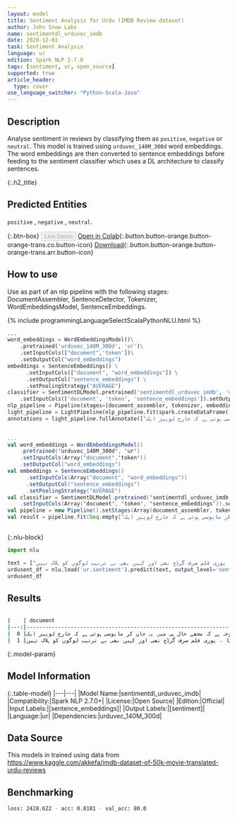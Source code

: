 ```yaml
---
layout: model
title: Sentiment Analysis for Urdu (IMDB Review dataset)
author: John Snow Labs
name: sentimentdl_urduvec_imdb
date: 2020-12-01
task: Sentiment Analysis
language: ur
edition: Spark NLP 2.7.0
tags: [sentiment, ur, open_source]
supported: true
article_header:
  type: cover
use_language_switcher: "Python-Scala-Java"
---
```


## Description

Analyse sentiment in reviews by classifying them as ``positive``, ``negative`` or ``neutral``. This model is trained using ``urduvec_140M_300d`` word embeddings. The word embeddings are then converted to sentence embeddings before feeding to the sentiment classifier which uses a DL architecture to classify sentences.

{:.h2_title}
## Predicted Entities

``positive`` , ``negative`` , ``neutral``.

{:.btn-box}
<button class="button button-orange" disabled>Live Demo</button>
[Open in Colab](https://colab.research.google.com/github/JohnSnowLabs/spark-nlp-workshop/blob/master/tutorials/Certification_Trainings/Public/5.Text_Classification_with_ClassifierDL.ipynb){:.button.button-orange.button-orange-trans.co.button-icon}
[Download](https://s3.amazonaws.com/auxdata.johnsnowlabs.com/public/models/sentimentdl_urduvec_imdb_ur_2.7.0_2.4_1606817135630.zip){:.button.button-orange.button-orange-trans.arr.button-icon}

## How to use

Use as part of an nlp pipeline with the following stages: DocumentAssembler, SentenceDetector, Tokenizer, WordEmbeddingsModel, SentenceEmbeddings.

<div class="tabs-box" markdown="1">
{% include programmingLanguageSelectScalaPythonNLU.html %}

```python
...
word_embeddings = WordEmbeddingsModel()\
    .pretrained('urduvec_140M_300d', 'ur')\
    .setInputCols(["document",'token'])\
    .setOutputCol("word_embeddings")
embeddings = SentenceEmbeddings() \
      .setInputCols(["document", "word_embeddings"]) \
      .setOutputCol("sentence_embeddings") \
      .setPoolingStrategy("AVERAGE")
classifier = SentimentDLModel.pretrained('sentimentdl_urduvec_imdb', 'ur' )\
    .setInputCols(['document', 'token', 'sentence_embeddings']).setOutputCol('sentiment')
nlp_pipeline = Pipeline(stages=[document_assembler, tokenizer, embeddings, sentence_embeddings, classifier])
light_pipeline = LightPipeline(nlp_pipeline.fit(spark.createDataFrame([['']]).toDF("text")))
annotations = light_pipeline.fullAnnotate(["مجھے واقعی یہ شو سند ہے۔ یہی وجہ ہے کہ مجھے حال ہی میں یہ جان کر مایوسی ہوئی ہے کہ جارج لوپیز ایک ",
                                                                          "بالکل بھی اچھ ،ی کام نہیں کیا گیا ، پوری فلم صرف گرڈج تھی اور کہیں بھی بے ترتیب لوگوں کو ہلاک نہیں"])
```
```scala
...
val word_embeddings = WordEmbeddingsModel()
    .pretrained('urduvec_140M_300d', 'ur')
    .setInputCols(Array("document",'token'))
    .setOutputCol("word_embeddings")
val embeddings = SentenceEmbeddings() 
      .setInputCols(Array("document", "word_embeddings")) 
      .setOutputCol("sentence_embeddings")
      .setPoolingStrategy("AVERAGE")
val classifier = SentimentDLModel.pretrained('sentimentdl_urduvec_imdb', 'ur' )
    .setInputCols(Array('document', 'token', 'sentence_embeddings')).setOutputCol('sentiment')
val pipeline = new Pipeline().setStages(Array(document_assembler, tokenizer, embeddings, sentence_embeddings, classifier))
val result = pipeline.fit(Seq.empty["مجھے واقعی یہ شو سند ہے۔ یہی وجہ ہے کہ مجھے حال ہی میں یہ جان کر مایوسی ہوئی ہے کہ جارج لوپیز ایک ",
                                                                          "بالکل بھی اچھ ،ی کام نہیں کیا گیا ، پوری فلم صرف گرڈج تھی اور کہیں بھی بے ترتیب لوگوں کو ہلاک نہیں"].toDS.toDF("text")).transform(data)
```

{:.nlu-block}
```python
import nlu

text = ["مجھے واقعی یہ شو سند ہے۔ یہی وجہ ہے کہ مجھے حال ہی میں یہ جان کر مایوسی ہوئی ہے کہ جارج لوپیز ایک ", "بالکل بھی اچھ ،ی کام نہیں کیا گیا ، پوری فلم صرف گرڈج تھی اور کہیں بھی بے ترتیب لوگوں کو ہلاک نہیں"]
urdusent_df = nlu.load('ur.sentiment').predict(text, output_level='sentence')
urdusent_df
```

</div>

## Results

```bash

|    | document                                                                                                 | sentiment     |
|---:|---------------------------------------------------------------------------------------------------------:|--------------:|
|  0 |مجھے واقعی یہ شو سند ہے۔ یہی وجہ ہے کہ مجھے حال ہی میں یہ جان کر مایوسی ہوئی ہے کہ جارج لوپیز ایک  | positive      |
|  1 |بالکل بھی اچھ ،ی کام نہیں کیا گیا ، پوری فلم صرف گرڈج تھی اور کہیں بھی بے ترتیب لوگوں کو ہلاک نہیں  | negative      |

```

{:.model-param}
## Model Information

{:.table-model}
|---|---|
|Model Name:|sentimentdl_urduvec_imdb|
|Compatibility:|Spark NLP 2.7.0+|
|License:|Open Source|
|Edition:|Official|
|Input Labels:|[sentence_embeddings]|
|Output Labels:|[sentiment]|
|Language:|ur|
|Dependencies:|urduvec_140M_300d|

## Data Source

This models in trained using data from https://www.kaggle.com/akkefa/imdb-dataset-of-50k-movie-translated-urdu-reviews

## Benchmarking

```bash
loss: 2428.622 - acc: 0.8181 - val_acc: 80.0
```